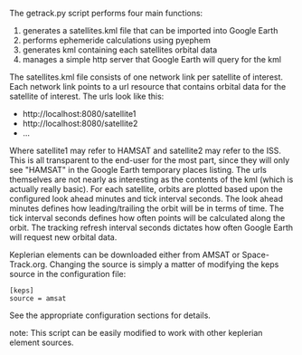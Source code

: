 The getrack.py script performs four main functions:
  1. generates a satellites.kml file that can be imported into Google Earth
  1. performs ephemeride calculations using pyephem
  1. generates kml containing each satellites orbital data
  1. manages a simple http server that Google Earth will query for the kml

The satellites.kml file consists of one network link per satellite of interest.  Each network
link points to a url resource that contains orbital data for the satellite of interest.  The urls
look like this:
  * http://localhost:8080/satellite1
  * http://localhost:8080/satellite2
  * ...

Where satellite1 may refer to HAMSAT and satellite2 may refer to the ISS.  This is all transparent to
the end-user for the most part, since they will only see "HAMSAT" in the Google Earth temporary places
listing.  The urls themselves are not nearly as interesting as the contents of the kml (which is actually
really basic).  For each satellite, orbits are plotted based upon the configured look ahead minutes and
tick interval seconds.  The look ahead minutes defines how leading/trailing the orbit will be in
terms of time.  The tick interval seconds defines how often points will be calculated along the orbit.
The tracking refresh interval seconds dictates how often Google Earth will request new orbital data.

Keplerian elements can be downloaded either from AMSAT or Space-Track.org.  Changing the source is simply a matter of modifying the keps source in the configuration file:

```
[keps]
source = amsat
```

See the appropriate configuration sections for details.

note: This script can be easily modified to work with other keplerian element sources.